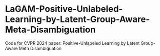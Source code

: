 # LaGAM-Positive-Unlabeled-Learning-by-Latent-Group-Aware-Meta-Disambiguation
Code for CVPR 2024 paper: Positive-Unlabeled Learning by Latent Group-Aware Meta Disambiguation
